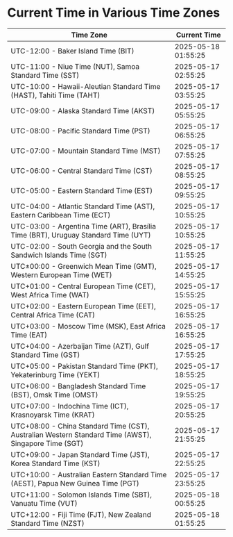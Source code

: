 # Current Time in Various Time Zones

| Time Zone | Current Time |
|-----------|--------------|
| UTC-12:00 - Baker Island Time (BIT) | 2025-05-18 01:55:25 |
| UTC-11:00 - Niue Time (NUT), Samoa Standard Time (SST) | 2025-05-17 02:55:25 |
| UTC-10:00 - Hawaii-Aleutian Standard Time (HAST), Tahiti Time (TAHT) | 2025-05-17 03:55:25 |
| UTC-09:00 - Alaska Standard Time (AKST) | 2025-05-17 05:55:25 |
| UTC-08:00 - Pacific Standard Time (PST) | 2025-05-17 06:55:25 |
| UTC-07:00 - Mountain Standard Time (MST) | 2025-05-17 07:55:25 |
| UTC-06:00 - Central Standard Time (CST) | 2025-05-17 08:55:25 |
| UTC-05:00 - Eastern Standard Time (EST) | 2025-05-17 09:55:25 |
| UTC-04:00 - Atlantic Standard Time (AST), Eastern Caribbean Time (ECT) | 2025-05-17 10:55:25 |
| UTC-03:00 - Argentina Time (ART), Brasília Time (BRT), Uruguay Standard Time (UYT) | 2025-05-17 10:55:25 |
| UTC-02:00 - South Georgia and the South Sandwich Islands Time (SGT) | 2025-05-17 11:55:25 |
| UTC±00:00 - Greenwich Mean Time (GMT), Western European Time (WET) | 2025-05-17 14:55:25 |
| UTC+01:00 - Central European Time (CET), West Africa Time (WAT) | 2025-05-17 15:55:25 |
| UTC+02:00 - Eastern European Time (EET), Central Africa Time (CAT) | 2025-05-17 16:55:25 |
| UTC+03:00 - Moscow Time (MSK), East Africa Time (EAT) | 2025-05-17 16:55:25 |
| UTC+04:00 - Azerbaijan Time (AZT), Gulf Standard Time (GST) | 2025-05-17 17:55:25 |
| UTC+05:00 - Pakistan Standard Time (PKT), Yekaterinburg Time (YEKT) | 2025-05-17 18:55:25 |
| UTC+06:00 - Bangladesh Standard Time (BST), Omsk Time (OMST) | 2025-05-17 19:55:25 |
| UTC+07:00 - Indochina Time (ICT), Krasnoyarsk Time (KRAT) | 2025-05-17 20:55:25 |
| UTC+08:00 - China Standard Time (CST), Australian Western Standard Time (AWST), Singapore Time (SGT) | 2025-05-17 21:55:25 |
| UTC+09:00 - Japan Standard Time (JST), Korea Standard Time (KST) | 2025-05-17 22:55:25 |
| UTC+10:00 - Australian Eastern Standard Time (AEST), Papua New Guinea Time (PGT) | 2025-05-17 23:55:25 |
| UTC+11:00 - Solomon Islands Time (SBT), Vanuatu Time (VUT) | 2025-05-18 00:55:25 |
| UTC+12:00 - Fiji Time (FJT), New Zealand Standard Time (NZST) | 2025-05-18 01:55:25 |
